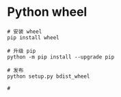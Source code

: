 # Python wheel

```shell
# 安装 wheel
pip install wheel

# 升级 pip
python -m pip install --upgrade pip

# 发布
python setup.py bdist_wheel

# 
```
